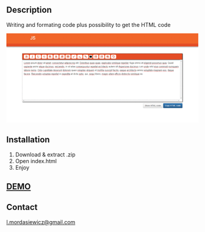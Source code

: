## Description
Writing and formating code plus possibility to get the HTML code

![alt tag](https://github.com/mlukasz7/TypeAndGetHTML/blob/master/ViewToHTML.gif?raw=true)

## Installation

1. Download & extract .zip
2. Open index.html
3. Enjoy

## **[DEMO]**

## Contact

l.mordasiewicz@gmail.com

[DEMO]: <http://htmlpreview.github.io/?https://github.com/mlukasz7/TypeAndGetHTML/blob/master/EditorJS/index.html>
